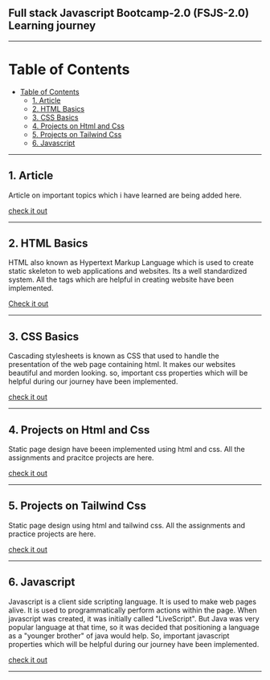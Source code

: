 ## Full stack Javascript Bootcamp-2.0 (FSJS-2.0) Learning journey

<hr/>

# Table of Contents
- [Table of Contents](#table-of-contents)
  - [1. Article](#1-article)
  - [2. HTML Basics](#2-html-basics)
  - [3. CSS Basics](#3-css-basics)
  - [4. Projects on Html and Css](#4-projects-on-html-and-css)
  - [5. Projects on Tailwind Css](#5-projects-on-tailwind-css)
  - [6. Javascript](#6-javascript)

<hr/>

## 1. Article<a name="article"></a>

Article on important topics which i have learned are being added here.

[check it out](01.%20Article/)

<hr/>

## 2. HTML Basics<a name="html"></a>

HTML also known as Hypertext Markup Language which is used to create static skeleton  to web applications and websites. Its a well standardized system. All the tags which are helpful in creating website have been implemented.

[Check it out](02.%20Html%20Basics/)

<hr/>

## 3. CSS Basics<a name="css"></a>

Cascading stylesheets is known as CSS that used to handle the presentation of the web page containing html. It makes our websites beautiful and morden looking. so, important css properties which will be helpful during our journey have been implemented. 

[check it out](03.%20CSS%20Basics/)

<hr/>

## 4. Projects on Html and Css

Static page design have beeen implemented using html and css. All the assignments and pracitce projects are here.

[check it out](04.%20Project%20on%20Html%20and%20Css/)

<hr/>

## 5. Projects on Tailwind Css

Static page design using html and tailwind css. All the assignments and practice projects are here.

[check it out](05.%20Project%20on%20Tailwind%20Css/)

<hr/>

## 6. Javascript

Javascript is a client side scripting language. It is used to make web pages alive. It is used to programmatically perform actions within the page. When javascript was created, it was initially called "LiveScript". But Java was very popular language at that time, so it was decided that positioning a language as a "younger brother" of java would help. So, important javascript properties which will be helpful during our journey have been implemented. 
 
[check it out](06.%20Javascript/)

<hr/>


